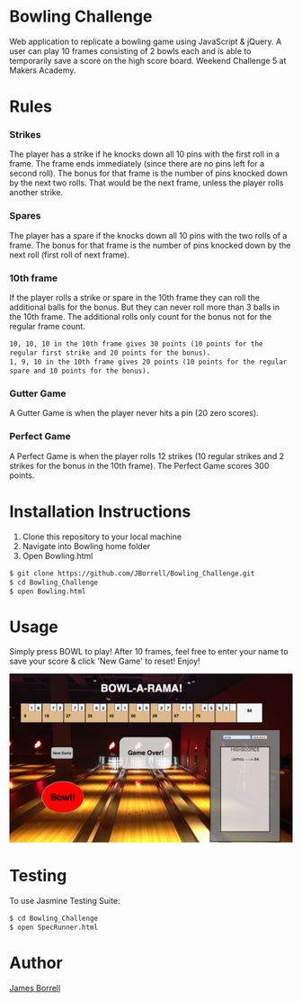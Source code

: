 
Bowling Challenge
=================

Web application to replicate a bowling game using JavaScript & jQuery. A user can play 10 frames consisting of 2 bowls each and is able to temporarily save a score on the high score board. Weekend Challenge 5 at Makers Academy.

Rules
=========

### Strikes

The player has a strike if he knocks down all 10 pins with the first roll in a frame. The frame ends immediately (since there are no pins left for a second roll). The bonus for that frame is the number of pins knocked down by the next two rolls. That would be the next frame, unless the player rolls another strike.

### Spares

The player has a spare if the knocks down all 10 pins with the two rolls of a frame. The bonus for that frame is the number of pins knocked down by the next roll (first roll of next frame).

### 10th frame

If the player rolls a strike or spare in the 10th frame they can roll the additional balls for the bonus. But they can never roll more than 3 balls in the 10th frame. The additional rolls only count for the bonus not for the regular frame count.

    10, 10, 10 in the 10th frame gives 30 points (10 points for the regular first strike and 20 points for the bonus).
    1, 9, 10 in the 10th frame gives 20 points (10 points for the regular spare and 10 points for the bonus).

### Gutter Game

A Gutter Game is when the player never hits a pin (20 zero scores).

### Perfect Game

A Perfect Game is when the player rolls 12 strikes (10 regular strikes and 2 strikes for the bonus in the 10th frame). The Perfect Game scores 300 points.

Installation Instructions
==============
1. Clone this repository to your local machine
2. Navigate into Bowling home folder
3. Open Bowling.html

```
$ git clone https://github.com/JBorrell/Bowling_Challenge.git
$ cd Bowling_Challenge
$ open Bowling.html
```

Usage
=====
Simply press BOWL to play! After 10 frames, feel free to enter your name to save your score & click 'New Game' to reset! Enjoy!

![](images/Bowling.png)


Testing
=======
To use Jasmine Testing Suite:
```
$ cd Bowling_Challenge
$ open SpecRunner.html
```

Author
=====
[James Borrell](https://github.com/JBorrell)
